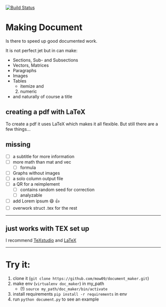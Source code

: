 [![Build Status](https://travis-ci.com/mow09/document_maker.svg?token=3YzpCr7zqrJRwks2k22w&branch=master)](https://travis-ci.com/mow09/document_maker)

# Making Document

Is there to speed up good documented work.

It is not perfect jet but in can make:
- Sections, Sub- and Subsections
- Vectors, Matrices
- Paragraphs
- Images
- Tables
	- itemize and
	2. numeric
- and naturally of course a title

## creating a pdf with LaTeX
To create a pdf it uses LaTeX which makes it all flexible.
But still there are a few things...

## missing

- [ ] a subtitle for more information
- [ ] more math than mat and vec
	- [ ] formula
- [ ] Graphs without images
- [ ] a solo column output file
- [ ] a QR for a reimplement
	- [ ] contains random seed for correction
	- [ ] analyzable
- [ ] add Lorem ipsum :smile: :+1:
- [ ] overwork struct .tex for the rest
---
## just works with TEX set up
I recommend [TeXstudio](https://www.texstudio.org) and [LaTeX](https://www.latex-project.org/get/)

---
# Try it:

1. clone it (`git clone https://github.com/mow09/document_maker.git`)
2. make env (`virtualenv doc_maker`) in my_path
	- (!) `source my_path/doc_maker/bin/activate`
3. install requirements `pip install -r requirements` in env
4. run `python document.py` to see an example
